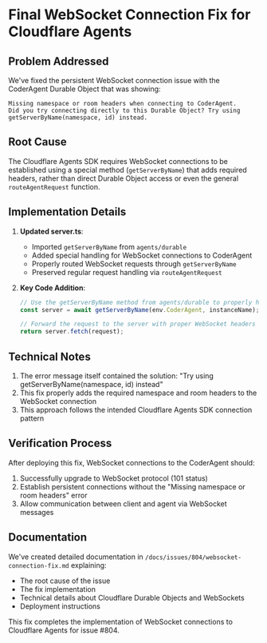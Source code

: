 # Final WebSocket Connection Fix for Cloudflare Agents

## Problem Addressed

We've fixed the persistent WebSocket connection issue with the CoderAgent Durable Object that was showing:

```
Missing namespace or room headers when connecting to CoderAgent.
Did you try connecting directly to this Durable Object? Try using getServerByName(namespace, id) instead.
```

## Root Cause

The Cloudflare Agents SDK requires WebSocket connections to be established using a special method (`getServerByName`) that adds required headers, rather than direct Durable Object access or even the general `routeAgentRequest` function.

## Implementation Details

1. **Updated server.ts**:
   - Imported `getServerByName` from `agents/durable`
   - Added special handling for WebSocket connections to CoderAgent
   - Properly routed WebSocket requests through `getServerByName`
   - Preserved regular request handling via `routeAgentRequest`

2. **Key Code Addition**:
   ```typescript
   // Use the getServerByName method from agents/durable to properly handle headers
   const server = await getServerByName(env.CoderAgent, instanceName);
   
   // Forward the request to the server with proper WebSocket headers
   return server.fetch(request);
   ```

## Technical Notes

1. The error message itself contained the solution: "Try using getServerByName(namespace, id) instead"
2. This fix properly adds the required namespace and room headers to the WebSocket connection
3. This approach follows the intended Cloudflare Agents SDK connection pattern

## Verification Process

After deploying this fix, WebSocket connections to the CoderAgent should:
1. Successfully upgrade to WebSocket protocol (101 status)
2. Establish persistent connections without the "Missing namespace or room headers" error
3. Allow communication between client and agent via WebSocket messages

## Documentation

We've created detailed documentation in `/docs/issues/804/websocket-connection-fix.md` explaining:
- The root cause of the issue
- The fix implementation
- Technical details about Cloudflare Durable Objects and WebSockets
- Deployment instructions

This fix completes the implementation of WebSocket connections to Cloudflare Agents for issue #804.